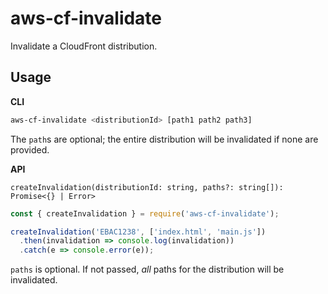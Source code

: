 # aws-cf-invalidate #

Invalidate a CloudFront distribution.

## Usage ##

**CLI**

```sh
aws-cf-invalidate <distributionId> [path1 path2 path3]
```

The `path`s are optional; the entire distribution will be invalidated if none are provided.

**API**

`createInvalidation(distributionId: string, paths?: string[]): Promise<{} | Error>`

```js
const { createInvalidation } = require('aws-cf-invalidate');

createInvalidation('EBAC1238', ['index.html', 'main.js'])
  .then(invalidation => console.log(invalidation))
  .catch(e => console.error(e));
```

`paths` is optional. If not passed, *all* paths for the distribution will be invalidated.
